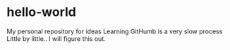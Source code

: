 # hello-world
My personal repository for ideas
Learning GitHumb is a very slow process
Little by little.. I will figure this out.
